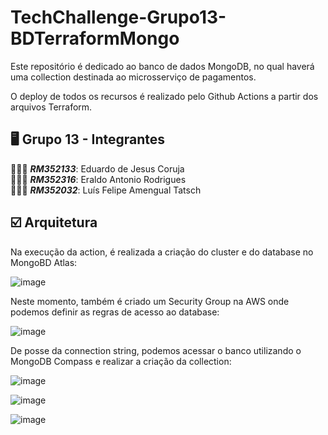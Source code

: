# TechChallenge-Grupo13-BDTerraformMongo

Este repositório é dedicado ao banco de dados MongoDB, no qual haverá uma collection destinada ao microsserviço de pagamentos.

O deploy de todos os recursos é realizado pelo Github Actions a partir dos arquivos Terraform.

## 🖥️ Grupo 13 - Integrantes
🧑🏻‍💻 *<b>RM352133</b>*: Eduardo de Jesus Coruja </br>
🧑🏻‍💻 *<b>RM352316</b>*: Eraldo Antonio Rodrigues </br>
🧑🏻‍💻 *<b>RM352032</b>*: Luís Felipe Amengual Tatsch </br>

## ☑️ Arquitetura
Na execução da action, é realizada a criação do cluster e do database no MongoBD Atlas:

![image](https://github.com/eraldoads/TechChallenge-Grupo13-BDTerraformMongo/assets/47857203/dc1b8da1-1949-4d1c-9fd9-a36dd222e325)

Neste momento, também é criado um Security Group na AWS onde podemos definir as regras de acesso ao database:

![image](https://github.com/eraldoads/TechChallenge-Grupo13-BDTerraformMongo/assets/47857203/bf94805f-b906-4189-961e-aa27932cd561)

De posse da connection string, podemos acessar o banco utilizando o MongoDB Compass e realizar a criação da collection:

![image](https://github.com/eraldoads/TechChallenge-Grupo13-BDTerraformMongo/assets/47857203/7fd33041-e4fc-4eb8-8a30-5cfe50c1bc34)

![image](https://github.com/eraldoads/TechChallenge-Grupo13-BDTerraformMongo/assets/47857203/ef1075cf-68e1-450b-a01f-55e02e04f15a)

![image](https://github.com/eraldoads/TechChallenge-Grupo13-BDTerraformMongo/assets/47857203/cddb22bf-f780-42ff-b184-401da8dace2e)


